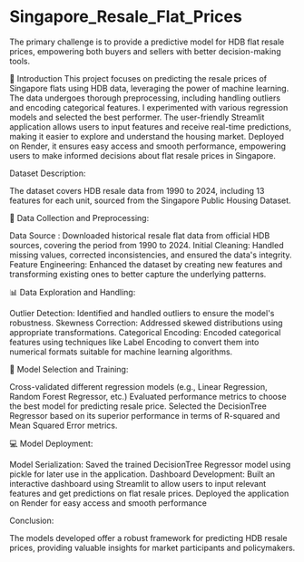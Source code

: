 # Singapore_Resale_Flat_Prices

The primary challenge is to provide a predictive model for HDB flat resale prices, empowering both buyers and sellers with better decision-making tools.


📘 Introduction
This project focuses on predicting the resale prices of Singapore flats using HDB data, leveraging the power of machine learning. The data undergoes thorough preprocessing, including handling outliers and encoding categorical features. I experimented with various regression models and selected the best performer. The user-friendly Streamlit application allows users to input features and receive real-time predictions, making it easier to explore and understand the housing market. Deployed on Render, it ensures easy access and smooth performance, empowering users to make informed decisions about flat resale prices in Singapore.

Dataset Description:


The dataset covers HDB resale data from 1990 to 2024, including 13 features for each unit, sourced from the Singapore Public Housing Dataset.


🔁 Data Collection and Preprocessing:


Data Source : Downloaded historical resale flat data from official HDB sources, covering the period from 1990 to 2024.
Initial Cleaning: Handled missing values, corrected inconsistencies, and ensured the data's integrity.
Feature Engineering: Enhanced the dataset by creating new features and transforming existing ones to better capture the underlying patterns.



📊 Data Exploration and Handling:


Outlier Detection: Identified and handled outliers to ensure the model's robustness.
Skewness Correction: Addressed skewed distributions using appropriate transformations.
Categorical Encoding: Encoded categorical features using techniques like Label Encoding to convert them into numerical formats suitable for machine learning algorithms.



🤖 Model Selection and Training:


Cross-validated different regression models (e.g., Linear Regression, Random Forest Regressor, etc.)
Evaluated performance metrics to choose the best model for predicting resale price.
Selected the DecisionTree Regressor based on its superior performance in terms of R-squared and Mean Squared Error metrics.



💻 Model Deployment:


Model Serialization: Saved the trained DecisionTree Regressor model using pickle for later use in the application.
Dashboard Development: Built an interactive dashboard using Streamlit to allow users to input relevant features and get predictions on flat resale prices.
Deployed the application on Render for easy access and smooth performance


Conclusion:


The models developed offer a robust framework for predicting HDB resale prices, providing valuable insights for market participants and policymakers.



